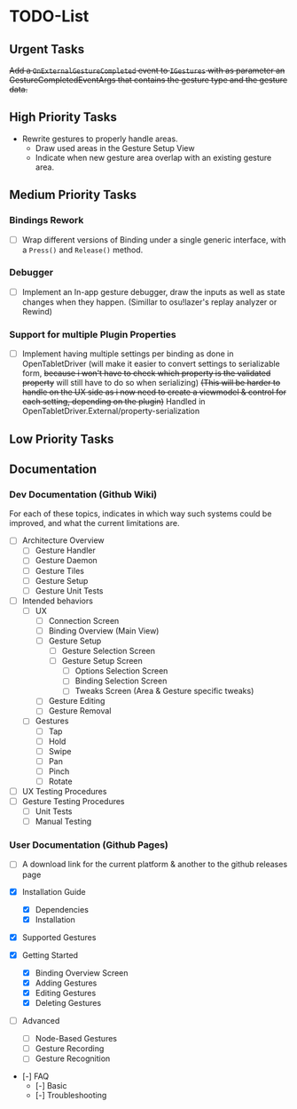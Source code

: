 # TODO-List

## Urgent Tasks

~~Add a `OnExternalGestureCompleted` event to `IGestures` with as parameter an GestureCompletedEventArgs that contains the gesture type and the gesture data.~~

## High Priority Tasks

- Rewrite gestures to properly handle areas.
    - Draw used areas in the Gesture Setup View
    - Indicate when new gesture area overlap with an existing gesture area.


## Medium Priority Tasks

### Bindings Rework

- [ ] Wrap different versions of Binding under a single generic interface, with a `Press()` and `Release()` method.

### Debugger

- [ ] Implement an In-app gesture debugger, draw the inputs as well as state changes when they happen. (Simillar to osu!lazer's replay analyzer or Rewind)

### Support for multiple Plugin Properties

- [ ] Implement having multiple settings per binding as done in OpenTabletDriver 
    (will make it easier to convert settings to serializable form, ~~because i won't have to check which property is the validated property~~ will still have to do so when serializing)
    ~~(This will be harder to handle on the UX side as i now need to create a viewmodel & control for each setting, depending on the plugin)~~
    Handled in OpenTabletDriver.External/property-serialization

## Low Priority Tasks

## Documentation

### Dev Documentation (Github Wiki)

For each of these topics, indicates in which way such systems could be improved, and what the current limitations are.

- [ ] Architecture Overview
    - [ ] Gesture Handler
    - [ ] Gesture Daemon
    - [ ] Gesture Tiles
    - [ ] Gesture Setup
    - [ ] Gesture Unit Tests

- [ ] Intended behaviors
    - [ ] UX
        - [ ] Connection Screen
        - [ ] Binding Overview (Main View)
        - [ ] Gesture Setup
            - [ ] Gesture Selection Screen
            - [ ] Gesture Setup Screen
                - [ ] Options Selection Screen
                - [ ] Binding Selection Screen
                - [ ] Tweaks Screen (Area & Gesture specific tweaks)
        - [ ] Gesture Editing
        - [ ] Gesture Removal

    - [ ] Gestures
        - [ ] Tap
        - [ ] Hold
        - [ ] Swipe
        - [ ] Pan
        - [ ] Pinch
        - [ ] Rotate

- [ ] UX Testing Procedures
- [ ] Gesture Testing Procedures
    - [ ] Unit Tests
    - [ ] Manual Testing

### User Documentation (Github Pages)

- [ ] A download link for the current platform & another to the github releases page

- [x] Installation Guide
    - [x] Dependencies
    - [x] Installation

- [x] Supported Gestures

- [x] Getting Started
    - [x] Binding Overview Screen
    - [x] Adding Gestures
    - [x] Editing Gestures
    - [x] Deleting Gestures

- [ ] Advanced
    - [ ] Node-Based Gestures
    - [ ] Gesture Recording
    - [ ] Gesture Recognition

- [-] FAQ
    - [-] Basic
    - [-] Troubleshooting
